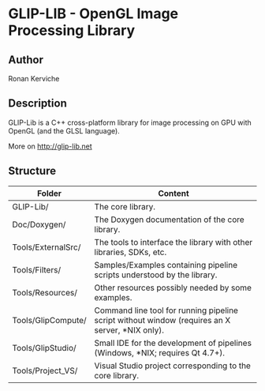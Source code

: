 GLIP-LIB - OpenGL Image Processing Library
==============

Author
--------------
Ronan Kerviche

Description
--------------
GLIP-Lib is a C++ cross-platform library for image processing on GPU with OpenGL (and the GLSL language).

More on http://glip-lib.net

Structure
--------------
| Folder             | Content | 
| ------------------ | ------- |
| GLIP-Lib/          | The core library. |
| Doc/Doxygen/       | The Doxygen documentation of the core library. |
| Tools/ExternalSrc/ | The tools to interface the library with other libraries, SDKs, etc. |
| Tools/Filters/     | Samples/Examples containing pipeline scripts understood by the library.|
| Tools/Resources/   | Other resources possibly needed by some examples. |
| Tools/GlipCompute/ | Command line tool for running pipeline script without window (requires an X server, *NIX only). |
| Tools/GlipStudio/  | Small IDE for the development of pipelines (Windows, *NIX; requires Qt 4.7+). |
| Tools/Project_VS/  | Visual Studio project corresponding to the core library. |

